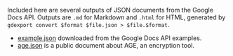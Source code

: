Included here are several outputs of JSON documents from the Google Docs API. Outputs are `.md` for Markdown and `.html` for HTML, generated by `gdexport convert $format $file.json > $file.$format`.

- [example.json](https://developers.google.com/docs/api/samples/output-json#example_document_dump) downloaded from the Google Docs API examples.
- [age.json](https://docs.google.com/document/d/11yHom20CrsuX8KQJXBBw04s80Unjv8zCg_A7sPAX_9Y/edit) is a public document about AGE, an encryption tool.
